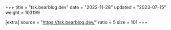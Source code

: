 +++
title = "tsk.bearblog.dev"
date = "2022-11-28"
updated = "2023-07-15"
weight = 103199

[extra]
source = "https://tsk.bearblog.dev/"
ratio = 5
size = 101
+++
